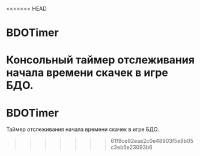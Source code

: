 <<<<<<< HEAD
# BDOTimer
Консольный таймер отслеживания начала времени скачек в игре БДО.
=======
# BDOTimer
Таймер отслеживания начала времени скачек в игре БДО.
>>>>>>> 61f9ce92eae2c0e48903f5e9b05c3eb5e23093b6

